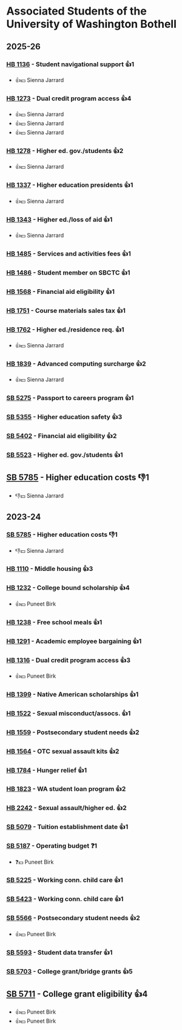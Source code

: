 # Associated Students of the University of Washington Bothell
## 2025-26

### [HB 1136](/bill/2025-26/hb/1136/) - Student navigational support 👍1  
* 👍💵 Sienna Jarrard

### [HB 1273](/bill/2025-26/hb/1273/) - Dual credit program access 👍4  
* 👍💵 Sienna Jarrard
* 👍💵 Sienna Jarrard
* 👍💵 Sienna Jarrard

### [HB 1278](/bill/2025-26/hb/1278/) - Higher ed. gov./students 👍2  
* 👍💵 Sienna Jarrard

### [HB 1337](/bill/2025-26/hb/1337/) - Higher education presidents 👍1  
* 👍💵 Sienna Jarrard

### [HB 1343](/bill/2025-26/hb/1343/) - Higher ed./loss of aid 👍1  
* 👍💵 Sienna Jarrard

### [HB 1485](/bill/2025-26/hb/1485/) - Services and activities fees 👍1  

### [HB 1486](/bill/2025-26/hb/1486/) - Student member on SBCTC 👍1  

### [HB 1568](/bill/2025-26/hb/1568/) - Financial aid eligibility 👍1  

### [HB 1751](/bill/2025-26/hb/1751/) - Course materials sales tax 👍1  

### [HB 1762](/bill/2025-26/hb/1762/) - Higher ed./residence req. 👍1  
* 👍💵 Sienna Jarrard

### [HB 1839](/bill/2025-26/hb/1839/) - Advanced computing surcharge 👍2  
* 👍💵 Sienna Jarrard

### [SB 5275](/bill/2025-26/sb/5275/) - Passport to careers program 👍1  

### [SB 5355](/bill/2025-26/sb/5355/) - Higher education safety 👍3  

### [SB 5402](/bill/2025-26/sb/5402/) - Financial aid eligibility 👍2  

### [SB 5523](/bill/2025-26/sb/5523/) - Higher ed. gov./students 👍1  

## [SB 5785](/bill/2025-26/sb/5785/) - Higher education costs  👎1 
* 👎💵 Sienna Jarrard

## 2023-24

### [SB 5785](/bill/2023-24/sb/5785/) - Higher education costs  👎1 
* 👎💵 Sienna Jarrard

### [HB 1110](/bill/2023-24/hb/1110/) - Middle housing 👍3  

### [HB 1232](/bill/2023-24/hb/1232/) - College bound scholarship 👍4  
* 👍💵 Puneet Birk

### [HB 1238](/bill/2023-24/hb/1238/) - Free school meals 👍1  

### [HB 1291](/bill/2023-24/hb/1291/) - Academic employee bargaining 👍1  

### [HB 1316](/bill/2023-24/hb/1316/) - Dual credit program access 👍3  
* 👍💵 Puneet Birk

### [HB 1399](/bill/2023-24/hb/1399/) - Native American scholarships 👍1  

### [HB 1522](/bill/2023-24/hb/1522/) - Sexual misconduct/assocs. 👍1  

### [HB 1559](/bill/2023-24/hb/1559/) - Postsecondary student needs 👍2  

### [HB 1564](/bill/2023-24/hb/1564/) - OTC sexual assault kits 👍2  

### [HB 1784](/bill/2023-24/hb/1784/) - Hunger relief 👍1  

### [HB 1823](/bill/2023-24/hb/1823/) - WA student loan program 👍2  

### [HB 2242](/bill/2023-24/hb/2242/) - Sexual assault/higher ed. 👍2  

### [SB 5079](/bill/2023-24/sb/5079/) - Tuition establishment date 👍1  

### [SB 5187](/bill/2023-24/sb/5187/) - Operating budget   ❓1
* ❓💵 Puneet Birk

### [SB 5225](/bill/2023-24/sb/5225/) - Working conn. child care 👍1  

### [SB 5423](/bill/2023-24/sb/5423/) - Working conn. child care 👍1  

### [SB 5566](/bill/2023-24/sb/5566/) - Postsecondary student needs 👍2  
* 👍💵 Puneet Birk

### [SB 5593](/bill/2023-24/sb/5593/) - Student data transfer 👍1  

### [SB 5703](/bill/2023-24/sb/5703/) - College grant/bridge grants 👍5  

## [SB 5711](/bill/2023-24/sb/5711/) - College grant eligibility 👍4  
* 👍💵 Puneet Birk
* 👍💵 Puneet Birk
